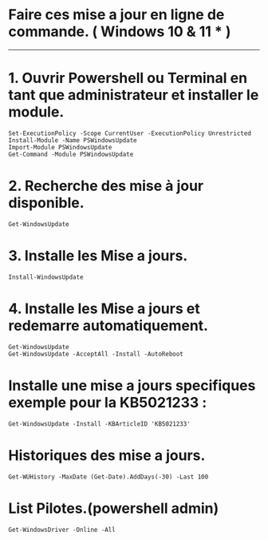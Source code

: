 # Faire ces mise a jour en ligne de commande. ( Windows 10 & 11 * )
-----------------------------------------------------------------------------------------------

# 1. Ouvrir Powershell ou Terminal en tant que administrateur et installer le module.

    Set-ExecutionPolicy -Scope CurrentUser -ExecutionPolicy Unrestricted
    Install-Module -Name PSWindowsUpdate
    Import-Module PSWindowsUpdate
    Get-Command -Module PSWindowsUpdate

# 2. Recherche des mise à jour disponible.

    Get-WindowsUpdate

# 3. Installe les Mise a jours.

    Install-WindowsUpdate

# 4. Installe les Mise a jours et redemarre automatiquement.
    
    Get-WindowsUpdate 
    Get-WindowsUpdate -AcceptAll -Install -AutoReboot

# Installe une mise a jours specifiques exemple pour la KB5021233 :

    Get-WindowsUpdate -Install -KBArticleID 'KB5021233'

# Historiques des mise a jours.

    Get-WUHistory -MaxDate (Get-Date).AddDays(-30) -Last 100

# List Pilotes.(powershell admin)

    Get-WindowsDriver -Online -All

    
    
